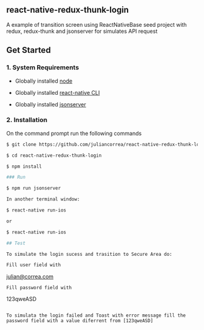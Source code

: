 ## react-native-redux-thunk-login
A example of transition screen using ReactNativeBase seed project with redux, redux-thunk and jsonserver for simulates API request


## Get Started

### 1. System Requirements

* Globally installed [node](https://nodejs.org/en/)

* Globally installed [react-native CLI](https://facebook.github.io/react-native/docs/getting-started.html)

* Globally installed [jsonserver](https://github.com/typicode/json-server)

### 2. Installation

On the command prompt run the following commands

```sh
$ git clone https://github.com/juliancorrea/react-native-redux-thunk-login.git

$ cd react-native-redux-thunk-login

$ npm install

### Run 

$ npm run jsonserver

In another terminal window:

$ react-native run-ios

or

$ react-native run-ios

## Test

To simulate the login sucess and trasition to Secure Area do:

Fill user field with
```
julian@correa.com
```
Fill password field with
```
123qweASD
```

To simulata the login failed and Toast with error message fill the password field with a value diferrent from [123qweASD] 